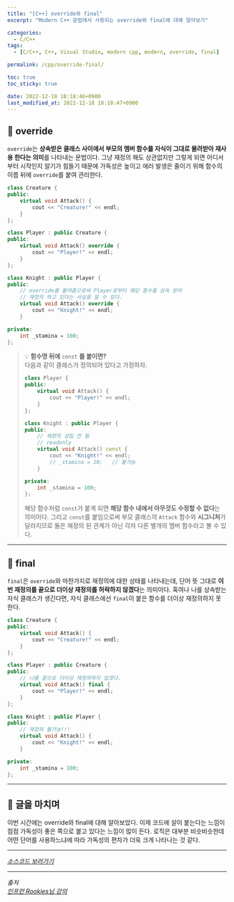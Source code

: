 ```yaml
---
title: "[C++] override와 final"
excerpt: "Modern C++ 문법에서 사용되는 override와 final에 대해 알아보기"

categories:
  - C/C++
tags:
  - [C/C++, C++, Visual Studio, modern cpp, modern, override, final]

permalink: /cpp/override-final/

toc: true
toc_sticky: true

date: 2022-12-18 18:18:46+0900
last_modified_at: 2022-12-18 18:18:47+0900
---
```


## 👻 override
``` override ```는 **상속받은 클래스 사이에서 부모의 멤버 함수를 자식이 그대로 물려받아 재사용 한다는 의미**를 나타내는 문법이다. 그냥 재정의 해도 상관없지만 그렇게 되면 어디서부터 시작인지 알기가 힘들기 때문에 가독성은 높이고 에러 발생은 줄이기 위해 함수의 이름 뒤에 ``` override ```를 붙여 관리한다.

```c++
class Creature {
public:
    virtual void Attack() {
        cout << "Creature!" << endl;
    }
};

class Player : public Creature {
public:
    virtual void Attack() override {
        cout << "Player!" << endl;
    }
};

class Knight : public Player {
public:
    // override를 붙여줌으로써 Player로부터 해당 함수를 상속 받아
    // 재정의 하고 있다는 사실을 알 수 있다.
    virtual void Attack() override {
        cout << "Knight!" << endl;
    }

private:
    int _stamina = 100;
};
```

> 💡 **함수명 뒤에** ``` const ``` **를 붙이면?**   
다음과 같이 클래스가 정의되어 있다고 가정하자.
>
> ```c++
> class Player {
> public:
>     virtual void Attack() {
>         cout << "Player!" << endl;
>     }
> };
> 
> class Knight : public Player {
> public:
>     // 재정의 성립 안 됨
>     // readonly
>     virtual void Attack() const {
>         cout << "Knight!" << endl;
>         // _stamina = 10;   // 불가능
>     }
> 
> private:
>     int _stamina = 100;
> };
> ```
> 
> 해당 함수처럼 ``` const ```가 붙게 되면 **해당 함수 내에서 아무것도 수정할 수 없다**는 의미이다. 그리고 ``` const ```를 붙임으로써 부모 클래스의 ``` Attack ``` 함수와 **시그니처**가 달라지므로 둘은 재정의 된 관계가 아닌 각자 다른 별개의 멤버 함수라고 볼 수 있다.

***

## 👻 final
``` final ```은 ``` override ```와 마찬가지로 재정의에 대한 상태를 나타내는데, 단어 뜻 그대로 **이번 재정의를 끝으로 더이상 재정의를 허락하지 않겠다**는 의미이다. 혹여나 나를 상속받는 자식 클래스가 생긴다면, 자식 클래스에선 ``` final ```이 붙은 함수를 더이상 재정의하지 못한다.

```c++
class Creature {
public:
    virtual void Attack() {
        cout << "Creature!" << endl;
    }
};

class Player : public Creature {
public:
    // 나를 끝으로 더이상 재정의하지 않겠다.
    virtual void Attack() final {
        cout << "Player!" << endl;
    }
};

class Knight : public Player {
public:
    // 재정의 불가능!!!
    virtual void Attack() {
        cout << "Knight!" << endl;
    }

private:
    int _stamina = 100;
};
```

***

## 👻 글을 마치며
이번 시간에는 override와 final에 대해 알아보았다. 이제 코드에 살이 붙는다는 느낌이 점점 가독성이 좋은 쪽으로 붙고 있다는 느낌이 많이 든다. 로직은 대부분 비슷비슷한데 어떤 단어를 사용하느냐에 따라 가독성의 편차가 더욱 크게 나타나는 것 같다.

***

_[소스코드 보러가기](https://github.com/choi-dan-di/study_cpp/tree/main/modern-cpp/override-final)_

***

_출처_   
_[인프런 Rookies님 강의](https://inf.run/bje8)_   